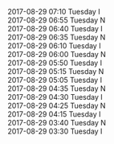 2017-08-29 07:10 Tuesday  I  
2017-08-29 06:55 Tuesday  N  
2017-08-29 06:40 Tuesday  I  
2017-08-29 06:35 Tuesday  N  
2017-08-29 06:10 Tuesday  I  
2017-08-29 06:00 Tuesday  N  
2017-08-29 05:50 Tuesday  I  
2017-08-29 05:15 Tuesday  N  
2017-08-29 05:05 Tuesday  I  
2017-08-29 04:35 Tuesday  N  
2017-08-29 04:30 Tuesday  I  
2017-08-29 04:25 Tuesday  N  
2017-08-29 04:15 Tuesday  I  
2017-08-29 03:40 Tuesday  N  
2017-08-29 03:30 Tuesday  I  
